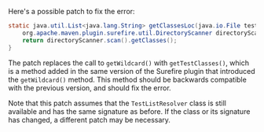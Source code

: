 Here's a possible patch to fix the error:
```java
static java.util.List<java.lang.String> getClassesLoc(java.io.File testSrcFolder) {
    org.apache.maven.plugin.surefire.util.DirectoryScanner directoryScanner = new org.apache.maven.plugin.surefire.util.DirectoryScanner(testSrcFolder, org.apache.maven.surefire.api.testset.TestListResolver.getTestClasses());
    return directoryScanner.scan().getClasses();
}
```
The patch replaces the call to `getWildcard()` with `getTestClasses()`, which is a method added in the same version of the Surefire plugin that introduced the `getWildcard()` method. This method should be backwards compatible with the previous version, and should fix the error.

Note that this patch assumes that the `TestListResolver` class is still available and has the same signature as before. If the class or its signature has changed, a different patch may be necessary.